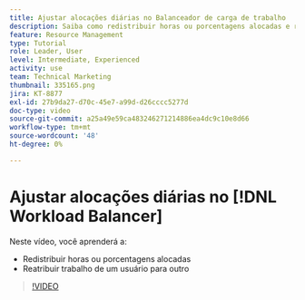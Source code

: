 ```yaml
---
title: Ajustar alocações diárias no Balanceador de carga de trabalho
description: Saiba como redistribuir horas ou porcentagens alocadas e reatribuir trabalho de um usuário para outro.
feature: Resource Management
type: Tutorial
role: Leader, User
level: Intermediate, Experienced
activity: use
team: Technical Marketing
thumbnail: 335165.png
jira: KT-8877
exl-id: 27b9da27-d70c-45e7-a99d-d26cccc5277d
doc-type: video
source-git-commit: a25a49e59ca483246271214886ea4dc9c10e8d66
workflow-type: tm+mt
source-wordcount: '48'
ht-degree: 0%

---
```


# Ajustar alocações diárias no [!DNL Workload Balancer]

Neste vídeo, você aprenderá a:

* Redistribuir horas ou porcentagens alocadas
* Reatribuir trabalho de um usuário para outro


>[!VIDEO](https://video.tv.adobe.com/v/335165/?quality=12&learn=on)
